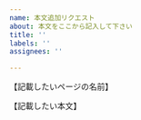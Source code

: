 ```yaml
---
name: 本文追加リクエスト
about: 本文をここから記入して下さい
title: ''
labels: ''
assignees: ''

---
```


【記載したいページの名前】

【記載したい本文】
